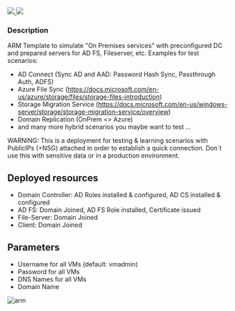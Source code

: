 <a href="https://portal.azure.com/#create/Microsoft.Template/uri/https%3A%2F%2Fraw.githubusercontent.com%2FGetVirtual%2FAzure-ARM%2Fmaster%2FDemo-OnPremAD%2Fazuredeploy.json" target="_blank">
    <img src="http://azuredeploy.net/deploybutton.png"/>
</a>
<a href="http://armviz.io/#/?load=https://raw.githubusercontent.com/GetVirtual/Azure-ARM/master/Demo-OnPremAD/azuredeploy.json" target="_blank">
    <img src="http://armviz.io/visualizebutton.png"/>
</a>

### Description ###

ARM Template to simulate "On Premises services" with preconfigured DC and prepared servers for AD FS, Fileserver, etc.
Examples for test scenarios:
* AD Connect (Sync AD and AAD: Password Hash Sync, Passthrough Auth, ADFS)
* Azure File Sync (https://docs.microsoft.com/en-us/azure/storage/files/storage-files-introduction)
* Storage Migration Service (https://docs.microsoft.com/en-us/windows-server/storage/storage-migration-service/overview)
* Domain Replication (OnPrem <> Azure)
* and many more hybrid scenarios you maybe want to test ...

WARNING:
This is a deployment for testing & learning scenarios with PublicIPs (+NSG) attached in order to establish a quick connection.
Don´t use this with sensitive data or in a production environment.


## Deployed resources ##
* Domain Controller: AD Roles installed & configured, AD CS installed & configured
* AD FS: Domain Joined, AD FS Role installed, Certificate issued
* File-Server: Domain Joined
* Client: Domain Joined

## Parameters ##
* Username for all VMs (default: vmadmin)
* Password for all VMs
* DNS Names for all VMs
* Domain Name

![arm](https://raw.githubusercontent.com/GetVirtual/Azure-ARM/master/Demo-OnPremAD/arm.png "ARM")




